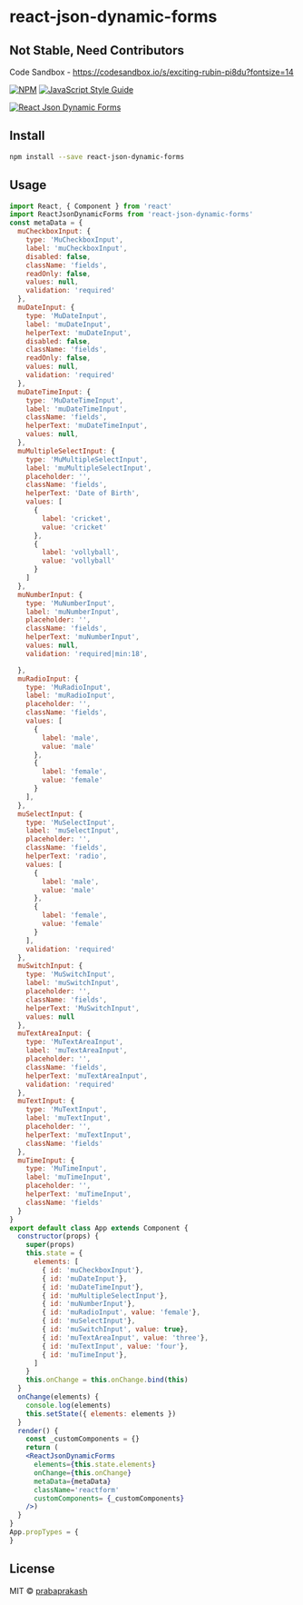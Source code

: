 # react-json-dynamic-forms

## Not Stable, Need Contributors
Code Sandbox - https://codesandbox.io/s/exciting-rubin-pi8du?fontsize=14

> 

[![NPM](https://img.shields.io/npm/v/react-json-dynamic-forms.svg)](https://www.npmjs.com/package/react-json-dynamic-forms) [![JavaScript Style Guide](https://img.shields.io/badge/code_style-standard-brightgreen.svg)](https://standardjs.com)

[![React Json Dynamic Forms](https://raw.githubusercontent.com/vaayadi/react-json-dynamic-forms/master/fra.png)](https://youtu.be/cM87HKMUuWw)


## Install

```bash
npm install --save react-json-dynamic-forms
```

## Usage
```jsx
import React, { Component } from 'react'
import ReactJsonDynamicForms from 'react-json-dynamic-forms'
const metaData = {
  muCheckboxInput: {
    type: 'MuCheckboxInput',
    label: 'muCheckboxInput',
    disabled: false,
    className: 'fields',
    readOnly: false,
    values: null,
    validation: 'required'
  },
  muDateInput: {
    type: 'MuDateInput',
    label: 'muDateInput',
    helperText: 'muDateInput',
    disabled: false,
    className: 'fields',
    readOnly: false,
    values: null,
    validation: 'required'
  },
  muDateTimeInput: {
    type: 'MuDateTimeInput',
    label: 'muDateTimeInput',
    className: 'fields',
    helperText: 'muDateTimeInput',
    values: null,
  },
  muMultipleSelectInput: {
    type: 'MuMultipleSelectInput',
    label: 'muMultipleSelectInput',
    placeholder: '',
    className: 'fields',
    helperText: 'Date of Birth',
    values: [
      {
        label: 'cricket',
        value: 'cricket'
      },
      {
        label: 'vollyball',
        value: 'vollyball'
      }
    ]
  },
  muNumberInput: {
    type: 'MuNumberInput',
    label: 'muNumberInput',
    placeholder: '',
    className: 'fields',
    helperText: 'muNumberInput',
    values: null,
    validation: 'required|min:18',

  },
  muRadioInput: {
    type: 'MuRadioInput',
    label: 'muRadioInput',
    placeholder: '',
    className: 'fields',
    values: [
      {
        label: 'male',
        value: 'male'
      },
      {
        label: 'female',
        value: 'female'
      }
    ],
  },
  muSelectInput: {
    type: 'MuSelectInput',
    label: 'muSelectInput',
    placeholder: '',
    className: 'fields',
    helperText: 'radio',
    values: [
      {
        label: 'male',
        value: 'male'
      },
      {
        label: 'female',
        value: 'female'
      }
    ],
    validation: 'required'
  },
  muSwitchInput: {
    type: 'MuSwitchInput',
    label: 'muSwitchInput',
    placeholder: '',
    className: 'fields',
    helperText: 'MuSwitchInput',
    values: null
  },
  muTextAreaInput: {
    type: 'MuTextAreaInput',
    label: 'muTextAreaInput',
    placeholder: '',
    className: 'fields',
    helperText: 'muTextAreaInput',
    validation: 'required'
  },
  muTextInput: {
    type: 'MuTextInput',
    label: 'muTextInput',
    placeholder: '',
    helperText: 'muTextInput',
    className: 'fields'
  },
  muTimeInput: {
    type: 'MuTimeInput',
    label: 'muTimeInput',
    placeholder: '',
    helperText: 'muTimeInput',
    className: 'fields'
  }
}
export default class App extends Component {
  constructor(props) {
    super(props)
    this.state = {
      elements: [
        { id: 'muCheckboxInput'},
        { id: 'muDateInput'},
        { id: 'muDateTimeInput'},
        { id: 'muMultipleSelectInput'},
        { id: 'muNumberInput'},
        { id: 'muRadioInput', value: 'female'},
        { id: 'muSelectInput'},
        { id: 'muSwitchInput', value: true},
        { id: 'muTextAreaInput', value: 'three'},
        { id: 'muTextInput', value: 'four'},
        { id: 'muTimeInput'},
      ]
    }
    this.onChange = this.onChange.bind(this)
  }
  onChange(elements) {
    console.log(elements)
    this.setState({ elements: elements })
  }
  render() {
    const _customComponents = {}
    return (
    <ReactJsonDynamicForms
      elements={this.state.elements}
      onChange={this.onChange}
      metaData={metaData}
      className='reactform'
      customComponents= {_customComponents}
    />)
  }
}
App.propTypes = {
}
```

## License

MIT © [prabaprakash](https://github.com/prabaprakash)
